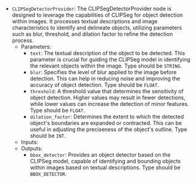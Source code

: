 - `CLIPSegDetectorProvider`: The CLIPSegDetectorProvider node is designed to leverage the capabilities of CLIPSeg for object detection within images. It processes textual descriptions and image characteristics to identify and delineate objects, utilizing parameters such as blur, threshold, and dilation factor to refine the detection process.
    - Parameters:
        - `text`: The textual description of the object to be detected. This parameter is crucial for guiding the CLIPSeg model in identifying the relevant objects within the image. Type should be `STRING`.
        - `blur`: Specifies the level of blur applied to the image before detection. This can help in reducing noise and improving the accuracy of object detection. Type should be `FLOAT`.
        - `threshold`: A threshold value that determines the sensitivity of object detection. Higher values may result in fewer detections, while lower values can increase the detection of minor features. Type should be `FLOAT`.
        - `dilation_factor`: Determines the extent to which the detected object's boundaries are expanded or contracted. This can be useful in adjusting the preciseness of the object's outline. Type should be `INT`.
    - Inputs:
    - Outputs:
        - `bbox_detector`: Provides an object detector based on the CLIPSeg model, capable of identifying and bounding objects within images based on textual descriptions. Type should be `BBOX_DETECTOR`.
